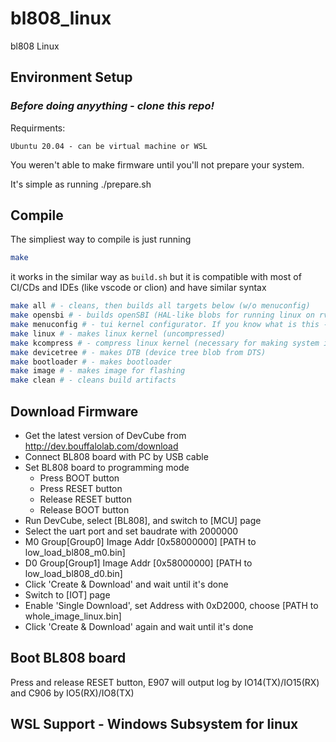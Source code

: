 # bl808_linux

bl808 Linux

## Environment Setup

### _Before doing anyything - clone this repo!_

Requirments:

    Ubuntu 20.04 - can be virtual machine or WSL

You weren't able to make firmware until you'll not prepare your system. 

It's simple as running 
    ./prepare.sh

## Compile

The simpliest way to compile is just running 

```bash
make
```

it works in the similar way as `build.sh` but it is compatible with most of CI/CDs and IDEs (like vscode or clion) and have similar syntax

```bash
make all # - cleans, then builds all targets below (w/o menuconfig)
make opensbi # - builds openSBI (HAL-like blobs for running linux on rv)
make menuconfig # - tui kernel configurator. If you know what is this - you know what is this
make linux # - makes linux kernel (uncompressed)
make kcompress # - compress linux kernel (necessary for making system image)
make devicetree # - makes DTB (device tree blob from DTS)
make bootloader # - makes bootloader
make image # - makes image for flashing
make clean # - cleans build artifacts
```


## Download Firmware

- Get the latest version of DevCube from http://dev.bouffalolab.com/download
- Connect BL808 board with PC by USB cable
- Set BL808 board to programming mode
    + Press BOOT button
    + Press RESET button
    + Release RESET button
    + Release BOOT button
- Run DevCube, select [BL808], and switch to [MCU] page
- Select the uart port and set baudrate with 2000000
- M0 Group[Group0] Image Addr [0x58000000] [PATH to low_load_bl808_m0.bin]
- D0 Group[Group1] Image Addr [0x58000000] [PATH to low_load_bl808_d0.bin]
- Click 'Create & Download' and wait until it's done
- Switch to [IOT] page
- Enable 'Single Download', set Address with 0xD2000, choose [PATH to whole_image_linux.bin]
- Click 'Create & Download' again and wait until it's done

## Boot BL808 board

Press and release RESET button, E907 will output log by IO14(TX)/IO15(RX) and C906 by IO5(RX)/IO8(TX)

## WSL Support - Windows Subsystem for linux


